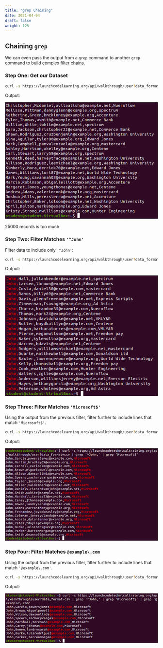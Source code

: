 ```yaml
---
title: "grep Chaining"
date: 2021-04-04
draft: false
weight: 125
---
```


## Chaining `grep`

We can even pass the output from a `grep` command to another `grep` command to build complex filter chains.

### Step One: Get our Dataset

```bash
curl -s https://launchcodelearning.org/api/walkthrough/user?data_format=csv
```

Output:

![](pictures/grep-chaining-one.png?classes=border)

25000 records is too much.

### Step Two: Filter Matches `'^John'`

Filter data to include only `'^John'`:

```bash
curl -s https://launchcodelearning.org/api/walkthrough/user?data_format=csv | grep '^John,'
```

Output:

![alt-text](pictures/grep-chaining-two.png?classes=border)

### Step Three: Filter Matches `'Microsoft$'`

Using the output from the previous filter, filter further to include lines that match `'Microsoft$'`.

```bash
curl -s https://launchcodelearning.org/api/walkthrough/user?data_format=csv | grep '^John,' | grep 'Microsoft$'
```

Output:

![](pictures/grep-chaining-three.png?classes=border)

### Step Four: Filter Matches `@example\.com`

Using the output from the previous filter, filter further to include lines that match `'@example\.com'`.

```bash
curl -s https://launchcodelearning.org/api/walkthrough/user?data_format=csv | grep '^John,' | grep 'Microsoft$' | grep '@example\.com'
```

Output:

![alt-text](pictures/grep-chaining-four.png?classes=border)